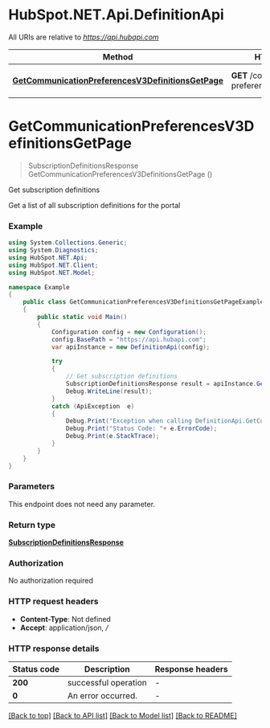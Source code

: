 # HubSpot.NET.Api.DefinitionApi

All URIs are relative to *https://api.hubapi.com*

Method | HTTP request | Description
------------- | ------------- | -------------
[**GetCommunicationPreferencesV3DefinitionsGetPage**](DefinitionApi.md#getcommunicationpreferencesv3definitionsgetpage) | **GET** /communication-preferences/v3/definitions | Get subscription definitions


<a name="getcommunicationpreferencesv3definitionsgetpage"></a>
# **GetCommunicationPreferencesV3DefinitionsGetPage**
> SubscriptionDefinitionsResponse GetCommunicationPreferencesV3DefinitionsGetPage ()

Get subscription definitions

Get a list of all subscription definitions for the portal

### Example
```csharp
using System.Collections.Generic;
using System.Diagnostics;
using HubSpot.NET.Api;
using HubSpot.NET.Client;
using HubSpot.NET.Model;

namespace Example
{
    public class GetCommunicationPreferencesV3DefinitionsGetPageExample
    {
        public static void Main()
        {
            Configuration config = new Configuration();
            config.BasePath = "https://api.hubapi.com";
            var apiInstance = new DefinitionApi(config);

            try
            {
                // Get subscription definitions
                SubscriptionDefinitionsResponse result = apiInstance.GetCommunicationPreferencesV3DefinitionsGetPage();
                Debug.WriteLine(result);
            }
            catch (ApiException  e)
            {
                Debug.Print("Exception when calling DefinitionApi.GetCommunicationPreferencesV3DefinitionsGetPage: " + e.Message );
                Debug.Print("Status Code: "+ e.ErrorCode);
                Debug.Print(e.StackTrace);
            }
        }
    }
}
```

### Parameters
This endpoint does not need any parameter.

### Return type

[**SubscriptionDefinitionsResponse**](SubscriptionDefinitionsResponse.md)

### Authorization

No authorization required

### HTTP request headers

 - **Content-Type**: Not defined
 - **Accept**: application/json, */*


### HTTP response details
| Status code | Description | Response headers |
|-------------|-------------|------------------|
| **200** | successful operation |  -  |
| **0** | An error occurred. |  -  |

[[Back to top]](#) [[Back to API list]](../README.md#documentation-for-api-endpoints) [[Back to Model list]](../README.md#documentation-for-models) [[Back to README]](../README.md)

